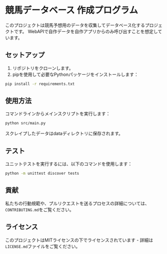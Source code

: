 # 競馬データベース 作成プログラム

このプロジェクトは競馬予想用のデータを収集してデータベース化するプロジェクトです。
WebAPIで自作データを自作アプリからのみ呼び出すことを想定しています。

## セットアップ

1. リポジトリをクローンします。
2. pipを使用して必要なPythonパッケージをインストールします：

```bash
pip install -r requirements.txt
```

## 使用方法

コマンドラインからメインスクリプトを実行します：

```bash
python src/main.py
```

スクレイプしたデータはdataディレクトリに保存されます。

## テスト

ユニットテストを実行するには、以下のコマンドを使用します：

```bash
python -m unittest discover tests
```

## 貢献

私たちの行動規範や、プルリクエストを送るプロセスの詳細については、`CONTRIBUTING.md`をご覧ください。

## ライセンス

このプロジェクトはMITライセンスの下でライセンスされています - 詳細は`LICENSE.md`ファイルをご覧ください。
